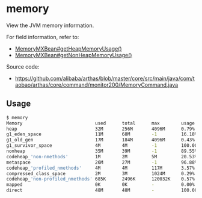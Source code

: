 # memory

View the JVM memory information.


For field information, refer to:

* [MemoryMXBean#getHeapMemoryUsage()](https://docs.oracle.com/en/java/javase/11/docs/api/java.management/java/lang/management/MemoryMXBean.html#getHeapMemoryUsage())
* [MemoryMXBean#getNonHeapMemoryUsage()](https://docs.oracle.com/en/java/javase/11/docs/api/java.management/java/lang/management/MemoryMXBean.html#getHeapMemoryUsage())


Source code:

* https://github.com/alibaba/arthas/blob/master/core/src/main/java/com/taobao/arthas/core/command/monitor200/MemoryCommand.java

## Usage

```bash
$ memory
Memory                           used      total      max        usage
heap                             32M       256M       4096M      0.79%
g1_eden_space                    11M       68M        -1         16.18%
g1_old_gen                       17M       184M       4096M      0.43%
g1_survivor_space                4M        4M         -1         100.00%
nonheap                          35M       39M        -1         89.55%
codeheap_'non-nmethods'          1M        2M         5M         20.53%
metaspace                        26M       27M        -1         96.88%
codeheap_'profiled_nmethods'     4M        4M         117M       3.57%
compressed_class_space           2M        3M         1024M      0.29%
codeheap_'non-profiled_nmethods' 685K      2496K      120032K    0.57%
mapped                           0K        0K         -          0.00%
direct                           48M       48M        -          100.00%
```
